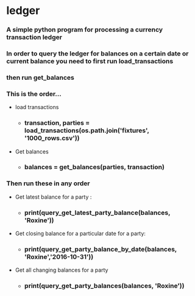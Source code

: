 # ledger
### A simple python program for processing a currency transaction ledger

### In order to query the ledger for balances on a certain date or current balance you need to first run load_transactions
### then run get_balances

### This is the order...
* load transactions
    * ### transaction, parties = load_transactions(os.path.join('fixtures', '1000_rows.csv'))
* Get balances
    * ### balances = get_balances(parties, transaction)

### Then run these in any order
* Get latest balance for a party :
    * ### print(query_get_latest_party_balance(balances, 'Roxine'))
* Get closing balance for a particular date for a party:
    * ### print(query_get_party_balance_by_date(balances, 'Roxine','2016-10-31'))
* Get all changing balances for a party
    * ### print(query_get_party_balances(balances, 'Roxine'))    
 
